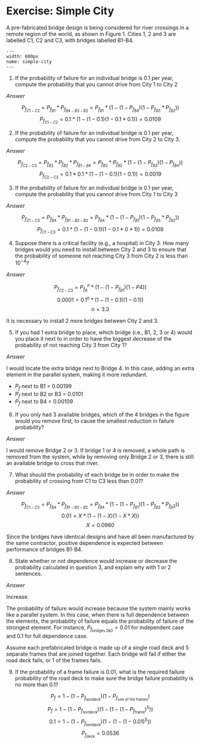# Exercise: Simple City

A pre-fabricated bridge design is being considered for river crossings in a remote region of the world, as shown in Figure 1. Cities 1, 2 and 3 are labelled C1, C2 and C3, with bridges labelled B1-B4.

```{figure} ../figures/simple-city.png
---
width: 600px
name: simple-city
---
```

1. If the probability of failure for an individual bridge is 0.1 per year, compute the probability that you cannot drive from City 1 to City 2


*Answer*

$$
    P_{f_{C1-C2}} = P_{f_{B1}} * P_{f_{B4-B3-B2}} = P_{f_{B1}} * (1 - (1 - P_{f_{B4}})(1 - P_{f_{B3}}*P_{f_{B2}}))
$$
$$
    P_{f_{C1 - C2}} = 0.1 * (1 - (1 - 0.1)(1 - 0.1 * 0.1)) = 0.0109
$$

2. If the probability of failure for an individual bridge is 0.1 per year, compute the probability that you cannot drive from City 2 to City 3.

*Answer*

$$
    P_{f_{C2 - C3}} = P_{f_{B3}} * P_{f_{B2}} * P_{f_{B1 - B4}} = P_{f_{B3}} * P_{f_{B2}} * (1 - (1 - P_{f_{B3}})(1 - P_{f_{B4}}))
$$
$$
    P_{f_{C2 - C3}} = 0.1 * 0.1 * (1 - (1 - 0.1)(1 - 0.1)) = 0.0019 $$

3. If the probability of failure for an individual bridge is 0.1 per year, compute the probability that you cannot drive from City 1 to City 3

*Answer*

$$
    P_{f_{C1 - C3}} = P_{f_{B4}} * P_{f_{B1-B3-B2}} = P_{f_{B4}} * (1 - (1 - P_{f_{B1}})(1 - P_{f_{B3}}*P_{f_{B2}}))
$$
$$
    P_{f_{C1 - C3}} = 0.1 * (1 - (1 - 0.1)(1 - 0.1 * 0*1)) = 0.0109
$$

4. Suppose there is a critical facility (e.g., a hospital) in City 3. How many bridges would you need to install between City 2 and 3 to ensure that the probability of someone not reaching City 3 from City 2 is less than $10^{-4}$?

*Answer*

$$
    P_{f_{C2 - C3}} = P_{f_B}^n * (1 - (1 - P_{f_{B1}})(1 - P4))
$$
$$
    0.0001 = 0.1^n * (1 - (1 - 0.1)(1 - 0.1))
$$
$$
    n = 3.3
$$

It is necessary to install 2 more bridges between City 2 and 3.

5. If you had 1 extra bridge to place, which bridge (i.e., B1, 2, 3 or 4) would you place it next to in order to have the biggest decrease of the probability of not reaching City 3 from City 1?

*Answer*

I would locate the extra bridge next to Bridge 4. In this case, adding an extra element in the parallel system, making it more redundant.

- $P_f$ next to B1 = 0.00199
- $P_f$ next to B2 or B3 = 0.0101
- $P_f$ next to B4 = 0.00109

6. If you only had 3 available bridges, which of the 4 bridges in the figure would you remove first, to cause the smallest reduction in failure probability?

*Answer*

I would remove Bridge 2 or 3. If bridge 1 or 4 is removed, a whole path is removed from the system, while by removing only Bridge 2 or 3, there is still an available bridge to cross that river.

7. What should the probability of each bridge be in order to make the probability of crossing from C1 to C3 less than 0.01?

*Answer*

$$
    P_{f_{C1-C3}} = P_{f_{B4}} * P_{f_{B1-B3-B2}} = P_{f_{B4}} * (1 - (1 - P_{f_{B1}})(1 - P_{f_{B3}} * P_{f_B2}))
$$
$$
    0.01 = X * (1 - (1 - X)(1 - X * X))
$$
$$
    X = 0.0960
$$

Since the bridges have identical designs and have all been manufactured by the same contractor, positive dependence is expected between performance of bridges B1-B4.

8. State whether or not dependence would increase or decrease the probability calculated in question 3, and explain why with 1 or 2 sentences.

*Answer*

Increase.

The probability of failure would increase because the system mainly works like a parallel system. In this case, when there is full dependence between the elements, the probability of failure equals the probability of failure of the strongest element. For instance, $P_{f_{\text{bridges 2&3}}}=0.01$ for independent case and 0.1 for full dependence case.

Assume each prefabricated bridge is made up of a single road deck and 5 separate frames that are joined together. Each bridge will fail if either the road deck fails, or 1 of the frames fails.

9. If the probability of a frame failure is 0.01, what is the required failure probability of the road deck to make sure the bridge failure probability is no more than 0.1?

$$
    P_f = 1 - (1 - P_{f_{text{deck}}})(1 - P_{f_{\text{one of the frames}}})
$$
$$
    P_f = 1 - (1 - P_{f_{text{deck}}})(1 - (1 - (1 - P_{f_{\text{frame}}})^5))
$$
$$
    0.1 = 1 - (1 - P_{f_{text{deck}}})(1 - (1 - (1 - 0.01)^5))
$$
$$
    P_{f_{\text{deck}}} = 0.0536
$$